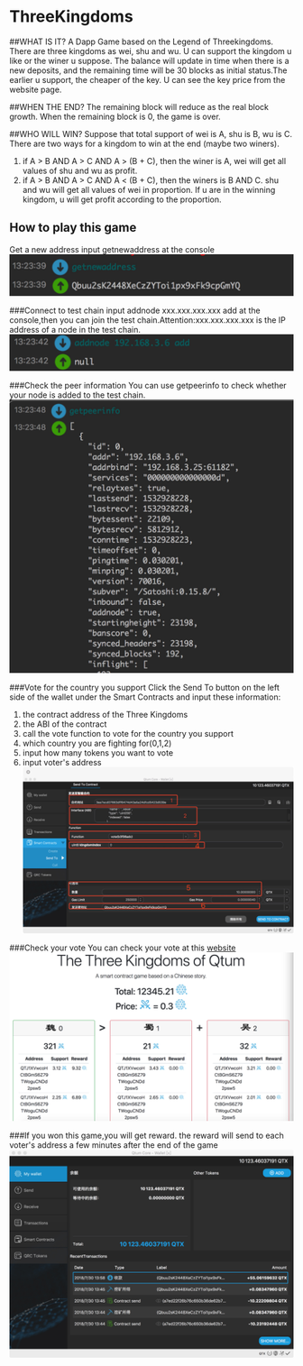 # ThreeKingdoms
##WHAT IS IT?
A Dapp Game based on the Legend of Threekingdoms.
There are three kingdoms as wei, shu and wu. U can support the kingdom u like or the winer u suppose. The balance will update in time when there is a new deposits, and the remaining time will be 30 blocks as initial status.The earlier u support, the cheaper of the key. U can see the key price from the website page.

##WHEN THE END?
The remaining block will reduce as the real block growth. When the remaining block is 0, the game is over.

##WHO WILL WIN?
Suppose that total support of wei is A, shu is B, wu is C. There are two ways for a kingdom to win at the end (maybe two winers).
1. if A > B AND A > C AND A > (B + C), then the winer is A, wei will get all values of shu and wu as profit.
2. if A > B AND A > C AND A < (B + C), then the winers is B AND C. shu and wu will get all values of wei in proportion.
If u are in the winning kingdom, u will get profit according to the proportion.

## How to play this game
Get a new address
input getnewaddress at the console
![image](1.jpeg)

###Connect to test chain
input addnode xxx.xxx.xxx.xxx add at the console,then you can join the test chain.Attention:xxx.xxx.xxx.xxx is the IP address of a node in the test chain.
![image](2.jpeg)

###Check the peer information
You can use getpeerinfo to check whether your node is added to the test chain.
![image](3.jpeg)

###Vote for the country you support
Click the Send To button on the left side of the wallet under the Smart Contracts and input these information:
1. the contract address of the Three Kingdoms
2. the ABI of the contract
3. call the vote function to vote for the country you support
4. which country you are fighting for(0,1,2)
5. input how many tokens you want to vote
6. input voter's address
![image](4.jpeg)

###Check your vote
You can check your vote at this [website](http://contract.games/)
![image](5.jpeg)

###If you won this game,you will get reward.
the reward will send to each voter's address a few minutes after the end of the game
![image](6.jpeg)
